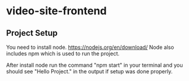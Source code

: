 # video-site-frontend

## Project Setup

You need to install node. <https://nodejs.org/en/download/> Node also includes npm which is used to run the project.

After install node run the command "npm start" in your terminal and you should see "Hello Project." in the output if setup was done properly.
